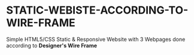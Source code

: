 # STATIC-WEBISTE-ACCORDING-TO-WIRE-FRAME
Simple HTML5/CSS Static & Responsive Website with 3 Webpages done according to <b>Designer's Wire Frame</b>
